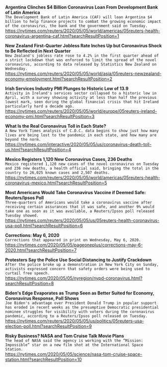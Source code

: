 **Argentina Clinches $4 Billion Coronavirus Loan From Development Bank of Latin America**\
`The Development Bank of Latin America (CAF) will loan Argentina $4 billion to help finance projects to combat the growing economic impact of the coronavirus, the bank and the government said on Tuesday.`\
https://nytimes.com/reuters/2020/05/05/world/americas/05reuters-health-coronavirus-argentina-caf.html?searchResultPosition=1

**New Zealand First-Quarter Jobless Rate Inches Up but Coronavirus Shock to Be Reflected in Next Quarter**\
`New Zealand's jobless rate rose to 4.2% in the first quarter ahead of a strict lockdown that was enforced to limit the spread of the novel coronavirus, according to data released by Statistics New Zealand on Wednesday.`\
https://nytimes.com/reuters/2020/05/05/world/asia/05reuters-newzealand-economy-employment.html?searchResultPosition=2

**Irish Services Industry PMI Plunges to Historic Low of 13.9**\
`Activity in Ireland's services sector collapsed to a historic low in April, with a survey showing activity at less than half the previous lowest mark, seen during the global financial crisis that hit Ireland particularly hard a decade ago.`\
https://nytimes.com/reuters/2020/05/05/world/europe/05reuters-ireland-economy-pmi.html?searchResultPosition=3

**What Is the Real Coronavirus Toll in Each State?**\
`A New York Times analysis of C.D.C. data begins to show just how many lives are being lost to the pandemic in each state, and how many are beyond the norm.`\
https://nytimes.com/interactive/2020/05/05/us/coronavirus-death-toll-us.html?searchResultPosition=4

**Mexico Registers 1,120 New Coronavirus Cases, 236 Deaths**\
`Mexico registered 1,120 new cases of the novel coronavirus on Tuesday and 236 new deaths, a health official said, bringing the total in the country to 26,025 known cases and 2,507 deaths.`\
https://nytimes.com/reuters/2020/05/05/world/americas/05reuters-health-coronavirus-mexico.html?searchResultPosition=5

**Most Americans Would Take Coronavirus Vaccine if Deemed Safe: Reuters/Ipsos Poll**\
`Three-quarters of Americans would take a coronavirus vaccine after receiving certain assurances that it was safe, and another 9% would take one as soon as it was available, a Reuters/Ipsos poll released Tuesday showed.`\
https://nytimes.com/reuters/2020/05/05/us/05reuters-health-coronavirus-usa-poll.html?searchResultPosition=6

**Corrections: May 6, 2020**\
`Corrections that appeared in print on Wednesday, May 6, 2020.`\
https://nytimes.com/2020/05/05/pageoneplus/corrections-may-6-2020.html?searchResultPosition=7

**Protesters Say the Police Use Social Distancing to Justify Crackdown**\
`After the police broke up a demonstration in New York City on Sunday, activists expressed concern that safety orders were being used to curtail free speech.`\
https://nytimes.com/2020/05/05/nyregion/nypd-coronavirus.html?searchResultPosition=8

**Biden's Edge Evaporates as Trump Seen as Better Suited for Economy, Coronavirus Response, Poll Shows**\
`Joe Biden's advantage over President Donald Trump in popular support has eroded in recent weeks as the presumptive Democratic presidential nominee struggles for visibility with voters during the coronavirus pandemic, according to a Reuters/Ipsos poll released on Tuesday.`\
https://nytimes.com/reuters/2020/05/05/us/politics/05reuters-usa-election-poll.html?searchResultPosition=9

**Risky Business? NASA and Tom Cruise Talk Movie Plans**\
`The head of NASA said the agency is working with the “Mission: Impossible” star on a new film shot at the International Space Station.`\
https://nytimes.com/2020/05/05/science/nasa-tom-cruise-space-station.html?searchResultPosition=10

